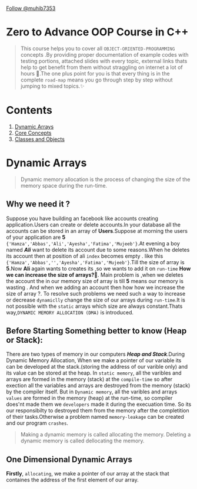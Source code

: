 <p align="center">
    <img src="/Some%20extra%20concepts/logo.jpg" style="height: 60vh; padding-left: 50vh;">
</p>

<!-- Place this tag where you want the button to render. -->
<a class="github-button" href="https://github.com/muhib7353" data-color-scheme="no-preference: light; light: light; dark: dark;" aria-label="Follow @muhib7353 on GitHub">Follow @muhib7353</a>
<!-- Place this tag in your head or just before your close body tag. -->
<script async defer src="https://buttons.github.io/buttons.js"></script>

# Zero to Advance OOP Course in C++
>This course helps you to cover all `OBJECT-ORIENTED-PROGRAMMING` concepts .By providing proper documentation of example codes with testing portions, attached slides with every topic, external links thats help to get benefit from them without straggling on internet a lot of hours 🤔.The one plus point for you is that every thing is in the complete `road-map` means you go through step by step without jumping to mixed topics.✨
# Contents
1. [Dynamic Arrays](#dynamic-arrays)       
2. [Core Concepts](#core-concepts)             
3. [Classes and Objects](#classes-and-objects)       

# Dynamic Arrays
>Dynamic memory allocation is the process of changing the size of the memory space during the run-time.
 ## Why we need it ?
 Suppose you have building an facebook like accounts creating application.Users can create or delete accounts.In your database all the accounts can be stored in an array of **Users**.Suppose 
 at morning the users of your application are **5** `{'Hamza','Abbas','Ali','Ayesha','Fatima','Mujeeb'}`.At evening a boy named ***Ali*** want to delete its account due to some reasons.When he deletes its account then at position of ali `index` becomes empty . like this `{'Hamza','Abbas','','Ayesha','Fatima','Mujeeb'}`.Till the size of array is **5**.Now **Ali** again wants to creates its ,so we wants to add it on `run-time` **How we can increase the size of arrays?🤔**.
 Main problem is ,when we deletes the account the in our memory size of array is till **5** means our memory is wasting . And when we adding an account then how how we increase the size of array ?. To resolve such problems we need such a way to increase or decrease `dynamiclly` change the size of our arrays during `run-time`.It is not possible with the `static` arrays which size are always constant.Thats way,`DYNAMIC MEMORY ALLOCATION (DMA)` is introduced.

 ## Before Starting Something better to know (Heap or Stack):
  There are two types of memory in our computers ***Heap and Stack***.During Dynamic Memory Allocation, When we make a pointer of our variable its can be developed at the stack.(storing the address of our varible only) and its value can be stored at the heap.
  In `static memory`, all the varibles and arrays are formed in the memory (stack) at the `compile-time` so after exection all the variables and arrays are destroyed from the memory (stack) by the compiler itself. 
  But in `Dynamic memory`, all the varibles and arrays `values` are formed in the memory (heap) at the run-time, so compiler does'nt made them we `developers` made it during the execuation time. So its our responsibilty to destroyed them from the memory after the completition of their tasks.Otherwise a problem named `memory-leakage` can be created and our program `crashes`.
  >Making a dynamic memory is called allocating the memory. 
  >Deleting a dynamic memory is called dellocating the memory. 
 ## One Dimensional Dynamic Arrays 
  **Firstly**, `allocating`, we make a pointer of our array at the stack that containes the address of the first element of our array.
    <p align="center">
    <img src="/Some%20extra%20concepts/codeSnaps/ptr.png" style="height: 40vh; padding-left: 50vh;">
 </p>

  **Secondly**,we make a array at the heap by the `new` keyword.
    <p align="center">
    <img src="/Some%20extra%20concepts/codeSnaps/heap.png" style="height: 40vh; padding-left: 50vh;">
 </p>

  **Thirdly**,perform your tasks.
    <p align="center">
    <img src="/Some%20extra%20concepts/codeSnaps/tasks.png" style="height: 50vh; padding-left: 50vh;">
 </p>

  **At last**, `dellocating`, delete the array values at the heap by the `delete` keyword.And 
  make the pointer of our array `nullptr` so its pointing to nothing.
    <p align="center">
    <img src="/Some%20extra%20concepts/codeSnaps/deallocate.png" style="height: 60vh; padding-left: 50vh;">
 </p>

  
  ### How to change the size of our arrays at run-time ? or at execution time? How to increase or decrease the size of our arrays dynamically ? or at execution time? 
  **Firstly**, we made our array whose size we want to change dynamically.
    <p align="center">
    <img src="/Some%20extra%20concepts/codeSnaps/temp1.png" style="height: 40vh; padding-left: 50vh;">
 </p>

  **Secondly**, we create an temp dyanmic 1D-Array.Whose size is the size thats we want after changing meanns `size+increaseNum` or `size+decreaseNum` .
    <p align="center">
    <img src="/Some%20extra%20concepts/codeSnaps/temp2.png" style="height: 40vh; padding-left: 50vh;">
 </p>

  **Thirdly**, copy the array to tempArray.
    <p align="center">
    <img src="/Some%20extra%20concepts/codeSnaps/temp3.png" style="height: 50vh; padding-left: 50vh;">
 </p>

  **At Last**, delete the array values from heap and mutate the array-pointer to the tempArray-pointer.And now you can mutate the size as `size+=num` (for-increaing) or `size-=num`(for-decreaing) 
  >Both our array and tempArray pointers in the stack pointing to the same changed tempArray values in the heap.

   <p align="center">
    <img src="/Some%20extra%20concepts/codeSnaps/temp4.png" style="height: 60vh; padding-left: 50vh;">
    </p>

  **Now**,You can perform tasks, to the changed sized array ,after performing methods deallocate the aray and program happily finishes😊.(Problem-Solved,Hurray🥳)
```cpp
#include <iostream>
using namespace std;
int main()
{

    int size = 5;
    int *arr = new int[size]{1, 2, 3, 4, 5};

    int num;
    cout << "Enter the number how much size of array you wnat to cahnge :" << endl;
    cin >> num;

    int *temp = new int[size + num];
    for (int i = 0; i < size; i++)
    {
        temp[i] = arr[i];
    }

    //deleting the previous array
    delete[] arr;
    arr=temp;
    
    //giving values to increased indexs
    for(int i=size;i<size+num;i++){
        cin>>arr[i];
    }
    size+=num;

    delete[] arr;
    arr=nullptr;

    return 0;
}
```

   <p align="center">
    <img src="/Some%20extra%20concepts/codeSnaps/final-1d.png" style="height: 120vh; padding-left: 50vh;">
 </p>

 ## Boosted Material:
  * To Practice Questions Like ,insert,delete,shrink,add elements to the arrays dynamically 
  see [1D-Arrays-Examples](/Object%20Oriented%20Programming/Step0_Dynamic%20Arrays/One%20Dimensional%20(1D)%20%20Dynamic%20Arrays/)
  * To Read more complexities about the dyanmic arrays read book pages from
  [LearnCpp](https://www.learncpp.com/cpp-tutorial/dynamic-memory-allocation-with-new-and-delete/)
  * To get slides of dynamic memory [Dynamic Memory Allocation](/Some%20extra%20concepts/Slides/dynamicMemory.pdf)

# Core Concepts
  A langugae which containes these four segments is referrred as ***Object-Oriented-Programming*** language.
 * ## Classes and object :
    Classes have no exixtence in the memeory,its only a blueprint.When we make an object of that class ,then it should having the some memeory.Class is an user defined-data-Type, called as ***ABSTRACT_DATA_TYPE***.
 * ## Data hiding and Encapsulation:
    Data is hided from every another object is data hiding .All the memebers of a class including data members and member functions are closed in a class like a capsule is referred to as Encapsulation.This feature opens the new term named as `Abstraction` means all the inner details are completetly ifnored and we focus on the working of the software.
 * ## Inheritance:
    ***Do not reinvent the wheel***.In programming the term used as : **Do not repeat the code⛔**.Inheritance has the code reuse-ability.Some features are inherited from the base class and given to the derived class.If any language does not support the inheritance then its not calle the Object oriented programming language its called the ***Object-Based-Language**.
 * ## Polymorphism
  Define as : Single interface having multiple functionalities.(same name different behaviour).
  It has two types :
   * Static
      Function overloading is done in static polymorphism.It has be achieved on the compile time also called the ***compile_time_binding***. 
   * Dynamic
      Function overriding is done in the dynamic polymorphism.It has be achieved on the run time also called the ***Run_Time_binding***.


# Classes and Objects
  [What are classes  👀 ❓](#classes-and-object)
  ## Basic Syntx of class:
  <p align="center">
    <img src="/Some%20extra%20concepts/codeSnaps/class1.png" style="height: 40vh; padding-left: 50vh;">
 </p>

  ## Basic Syntx of object:
  <p align="center">
    <img src="/Some%20extra%20concepts/codeSnaps/obj.png" style="height: 40vh; padding-left: 50vh;">
 </p>
 
  we cannot access the dataMemebers of the class outside the class .Their members are by `default-private`.So when we want to access them .The error should come as 

  <p align="center">
    <img src="/Some%20extra%20concepts/codeSnaps/error1.png" style="height: 40vh; padding-left: 50vh;">

 >so when we want to access them outside the class,we use the `access-identifiers`.

 ## Access-Identifiers
  There are there Access specifiers.
* ###  Public
     Members declerad as private are only accessible within the class.
* ### Private
     Memebers of public are accessible from anywhere(accissble through the object).
* ### Protected
     Members are only accessible in child class.

 Result:
    <p align="center">
    <img src="/Some%20extra%20concepts/codeSnaps/result_class.png" style="height: 60vh; padding-left: 50vh;">

   ### Note:
   >The address of a class is same as the address of the first dataMemeber of the class

 ## Helping Material 🤫:
  * To practice real-world examples [class and object examples](/Object%20Oriented%20Programming/Step1_Classes%20and%20objects/)
  * To go through slides [Class and object slides](/Some%20extra%20concepts/Slides/classes.pdf)
  * For reading more concepts explore this page [Deep learn class and objects](https://www.learncpp.com/cpp-tutorial/classes-and-class-members/) 



  
 